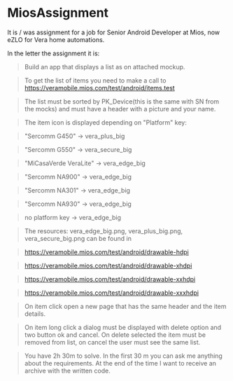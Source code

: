 # MiosAssignment
It is / was assignment for a job for Senior Android Developer at Mios, now eZLO for Vera home automations.

In the letter the assignment it is:

> Build an app that displays a list as on attached mockup.

> To get the list of items you need to make a call to https://veramobile.mios.com/test/android/items.test

> The list must be sorted by PK_Device(this is the same with SN from the mocks) and must have a header with a picture and your name.

> 

> The item icon is displayed depending on "Platform" key:

> "Sercomm G450" -> vera_plus_big

> "Sercomm G550" -> vera_secure_big

> "MiCasaVerde VeraLite" -> vera_edge_big

> "Sercomm NA900" -> vera_edge_big

> "Sercomm NA301" -> vera_edge_big

> "Sercomm NA930" -> vera_edge_big

> no platform key -> vera_edge_big

> 

> The resources: vera_edge_big.png, vera_plus_big.png, vera_secure_big.png can be found in

> https://veramobile.mios.com/test/android/drawable-hdpi

> https://veramobile.mios.com/test/android/drawable-xhdpi

> https://veramobile.mios.com/test/android/drawable-xxhdpi

> https://veramobile.mios.com/test/android/drawable-xxxhdpi

> 

> On item click open a new page that has the same header and the item details.

> On item long click a dialog must be displayed with delete option and two button ok and cancel. On delete selected the item must be removed from list, on cancel the user must see the same list.

> 

> 

> You have 2h 30m to solve. In the first 30 m you can ask me anything about the requirements. At the end of the time I want to receive an archive with the written code.

